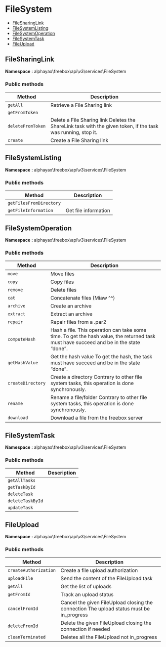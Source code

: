 # FileSystem

- [FileSharingLink](#FileSharingLink)
- [FileSystemListing](#FileSystemListing)
- [FileSystemOperation](#FileSystemOperation)
- [FileSystemTask](#FileSystemTask)
- [FileUpload](#FileUpload)


<a name="FileSharingLink"></a>
## FileSharingLink

**Namespace**  : alphayax\freebox\api\v3\services\FileSystem

### Public methods

| Method | Description |
|---|---|
| `getAll` | Retrieve a File Sharing link | 
| `getFromToken` |  | 
| `deleteFromToken` | Delete a File Sharing link Deletes the ShareLink task with the given token, if the task was running, stop it. | 
| `create` | Create a File Sharing link | 

<a name="FileSystemListing"></a>
## FileSystemListing

**Namespace**  : alphayax\freebox\api\v3\services\FileSystem

### Public methods

| Method | Description |
|---|---|
| `getFilesFromDirectory` |  | 
| `getFileInformation` | Get file information | 

<a name="FileSystemOperation"></a>
## FileSystemOperation

**Namespace**  : alphayax\freebox\api\v3\services\FileSystem

### Public methods

| Method | Description |
|---|---|
| `move` | Move files | 
| `copy` | Copy files | 
| `remove` | Delete files | 
| `cat` | Concatenate files (Miaw ^^) | 
| `archive` | Create an archive | 
| `extract` | Extract an archive | 
| `repair` | Repair files from a .par2 | 
| `computeHash` | Hash a file. This operation can take some time. To get the hash value, the returned task must have succeed and be in the state “done”. | 
| `getHashValue` | Get the hash value To get the hash, the task must have succeed and be in the state “done”. | 
| `createDirectory` | Create a directory Contrary to other file system tasks, this operation is done synchronously. | 
| `rename` | Rename a file/folder Contrary to other file system tasks, this operation is done synchronously. | 
| `download` | Download a file from the freebox server | 

<a name="FileSystemTask"></a>
## FileSystemTask

**Namespace**  : alphayax\freebox\api\v3\services\FileSystem

### Public methods

| Method | Description |
|---|---|
| `getAllTasks` |  | 
| `getTaskById` |  | 
| `deleteTask` |  | 
| `deleteTaskById` |  | 
| `updateTask` |  | 

<a name="FileUpload"></a>
## FileUpload

**Namespace**  : alphayax\freebox\api\v3\services\FileSystem

### Public methods

| Method | Description |
|---|---|
| `createAuthorization` | Create a file upload authorization | 
| `uploadFile` | Send the content of the FileUpload task | 
| `getAll` | Get the list of uploads | 
| `getFromId` | Track an upload status | 
| `cancelFromId` | Cancel the given FileUpload closing the connection The upload status must be in_progress | 
| `deleteFromId` | Delete the given FileUpload closing the connection if needed | 
| `cleanTerminated` | Deletes all the FileUpload not in_progress | 
